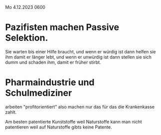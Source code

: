 Mо 4.12.2023 0600

# Pazifisten machen Passive Selektion.

Sie warten bis einer Hilfe braucht,
und wenn er würdig ist
dann helfen sie ihm
damit er länger lebt,
und wenn er unwürdig ist
dann stellen sie sich dumm
und schaden ihm,
damit er früher stirbt.

# Pharmaindustrie und Schulmediziner

arbeiten "profitorientiert"
also machen nur das
für das die Krankenkasse zahlt.

Am besten patentierte Kunststoffe
weil Naturstoffe kann man nicht patentieren
weil auf Naturstoffe gibts keine Patente.
